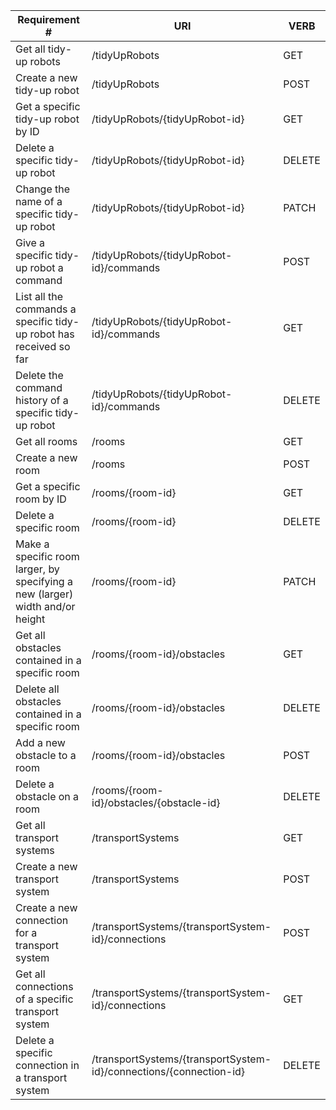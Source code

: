 |Requirement # | URI | VERB |
|--------------|-----|------|
| Get all tidy-up robots                                 | /tidyUpRobots                             | GET |
| Create a new tidy-up robot                             | /tidyUpRobots                             | POST |
| Get a specific tidy-up robot by ID                     | /tidyUpRobots/{tidyUpRobot-id}            | GET |
| Delete a specific tidy-up robot                        | /tidyUpRobots/{tidyUpRobot-id}            | DELETE |
| Change the name of a specific tidy-up robot            | /tidyUpRobots/{tidyUpRobot-id}            | PATCH |
| Give a specific tidy-up robot a command                | /tidyUpRobots/{tidyUpRobot-id}/commands   | POST |
| List all the commands a specific tidy-up robot has received so far| /tidyUpRobots/{tidyUpRobot-id}/commands   | GET |
| Delete the command history of a specific tidy-up robot      | /tidyUpRobots/{tidyUpRobot-id}/commands   | DELETE |
| Get all rooms                                               | /rooms                                    | GET |
| Create a new room                                           | /rooms                                    | POST |
| Get a specific room by ID                                   | /rooms/{room-id}                          | GET |
| Delete a specific room                                      | /rooms/{room-id}                          | DELETE |
| Make a specific room larger, by specifying a new (larger) width and/or height | /rooms/{room-id}        | PATCH |
| Get all obstacles contained in a specific room              | /rooms/{room-id}/obstacles                | GET |
| Delete all obstacles contained in a specific room           | /rooms/{room-id}/obstacles                | DELETE |
| Add a new obstacle to a room                                | /rooms/{room-id}/obstacles                | POST |
| Delete a obstacle on a room                                 | /rooms/{room-id}/obstacles/{obstacle-id}  | DELETE |
| Get all transport systems                                   | /transportSystems                         | GET |
| Create a new transport system                               | /transportSystems                         | POST |
| Create a new connection for a transport system        | /transportSystems/{transportSystem-id}/connections| POST |
| Get all connections of a specific transport system    | /transportSystems/{transportSystem-id}/connections| GET |
| Delete a specific connection in a transport system    | /transportSystems/{transportSystem-id}/connections/{connection-id}|DELETE |